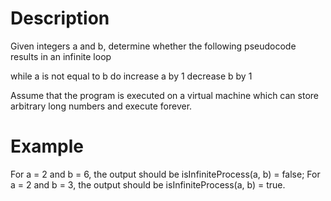 # Description

Given integers a and b, determine whether the following pseudocode results in an infinite loop

while a is not equal to b do
  increase a by 1
  decrease b by 1
  
Assume that the program is executed on a virtual machine which can store arbitrary long numbers and execute forever.

# Example

For a = 2 and b = 6, the output should be
isInfiniteProcess(a, b) = false;
For a = 2 and b = 3, the output should be
isInfiniteProcess(a, b) = true.